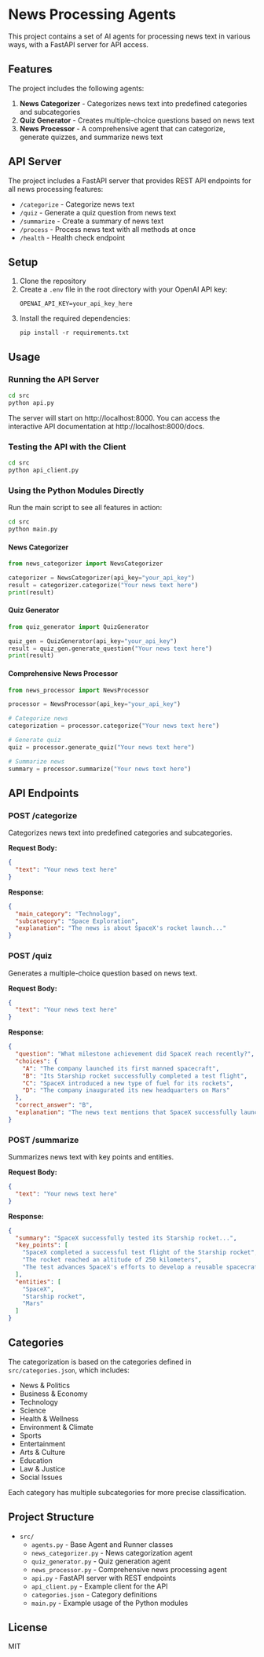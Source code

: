 # News Processing Agents

This project contains a set of AI agents for processing news text in various ways, with a FastAPI server for API access.

## Features

The project includes the following agents:

1. **News Categorizer** - Categorizes news text into predefined categories and subcategories
2. **Quiz Generator** - Creates multiple-choice questions based on news text
3. **News Processor** - A comprehensive agent that can categorize, generate quizzes, and summarize news text

## API Server

The project includes a FastAPI server that provides REST API endpoints for all news processing features:

- `/categorize` - Categorize news text
- `/quiz` - Generate a quiz question from news text
- `/summarize` - Create a summary of news text
- `/process` - Process news text with all methods at once
- `/health` - Health check endpoint

## Setup

1. Clone the repository
2. Create a `.env` file in the root directory with your OpenAI API key:
   ```
   OPENAI_API_KEY=your_api_key_here
   ```
3. Install the required dependencies:
   ```
   pip install -r requirements.txt
   ```

## Usage

### Running the API Server

```bash
cd src
python api.py
```

The server will start on http://localhost:8000. You can access the interactive API documentation at http://localhost:8000/docs.

### Testing the API with the Client

```bash
cd src
python api_client.py
```

### Using the Python Modules Directly

Run the main script to see all features in action:

```bash
cd src
python main.py
```

#### News Categorizer

```python
from news_categorizer import NewsCategorizer

categorizer = NewsCategorizer(api_key="your_api_key")
result = categorizer.categorize("Your news text here")
print(result)
```

#### Quiz Generator

```python
from quiz_generator import QuizGenerator

quiz_gen = QuizGenerator(api_key="your_api_key")
result = quiz_gen.generate_question("Your news text here")
print(result)
```

#### Comprehensive News Processor

```python
from news_processor import NewsProcessor

processor = NewsProcessor(api_key="your_api_key")

# Categorize news
categorization = processor.categorize("Your news text here")

# Generate quiz
quiz = processor.generate_quiz("Your news text here")

# Summarize news
summary = processor.summarize("Your news text here")
```

## API Endpoints

### POST /categorize

Categorizes news text into predefined categories and subcategories.

**Request Body:**
```json
{
  "text": "Your news text here"
}
```

**Response:**
```json
{
  "main_category": "Technology",
  "subcategory": "Space Exploration",
  "explanation": "The news is about SpaceX's rocket launch..."
}
```

### POST /quiz

Generates a multiple-choice question based on news text.

**Request Body:**
```json
{
  "text": "Your news text here"
}
```

**Response:**
```json
{
  "question": "What milestone achievement did SpaceX reach recently?",
  "choices": {
    "A": "The company launched its first manned spacecraft",
    "B": "Its Starship rocket successfully completed a test flight",
    "C": "SpaceX introduced a new type of fuel for its rockets",
    "D": "The company inaugurated its new headquarters on Mars"
  },
  "correct_answer": "B",
  "explanation": "The news text mentions that SpaceX successfully launched its Starship rocket..."
}
```

### POST /summarize

Summarizes news text with key points and entities.

**Request Body:**
```json
{
  "text": "Your news text here"
}
```

**Response:**
```json
{
  "summary": "SpaceX successfully tested its Starship rocket...",
  "key_points": [
    "SpaceX completed a successful test flight of the Starship rocket",
    "The rocket reached an altitude of 250 kilometers",
    "The test advances SpaceX's efforts to develop a reusable spacecraft for Mars missions"
  ],
  "entities": [
    "SpaceX",
    "Starship rocket",
    "Mars"
  ]
}
```

## Categories

The categorization is based on the categories defined in `src/categories.json`, which includes:

- News & Politics
- Business & Economy
- Technology
- Science
- Health & Wellness
- Environment & Climate
- Sports
- Entertainment
- Arts & Culture
- Education
- Law & Justice
- Social Issues

Each category has multiple subcategories for more precise classification.

## Project Structure

- `src/`
  - `agents.py` - Base Agent and Runner classes
  - `news_categorizer.py` - News categorization agent
  - `quiz_generator.py` - Quiz generation agent
  - `news_processor.py` - Comprehensive news processing agent
  - `api.py` - FastAPI server with REST endpoints
  - `api_client.py` - Example client for the API
  - `categories.json` - Category definitions
  - `main.py` - Example usage of the Python modules

## License

MIT
